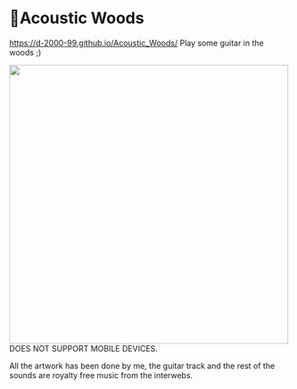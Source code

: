 # 🎸Acoustic Woods

https://d-2000-99.github.io/Acoustic_Woods/
Play some guitar in the woods ;)

<img src="https://user-images.githubusercontent.com/68558063/113477100-58787e00-949d-11eb-9922-d4eb28e9b7ff.png" width="500">
DOES NOT SUPPORT MOBILE DEVICES.

All the artwork has been done by me, the guitar track and the rest of the sounds are royalty free music from the interwebs.
